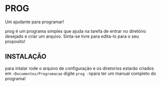# PROG
Um ajudante para programar!

prog é um programa simples que ajuda na tarefa de entrar no diretório desejado e criar um arquivo.
Sinta-se livre para edita-lo para o seu proposito!

## INSTALAÇÃO

para intalar rode o arquivo de configuração e os diretorios estarão criados em `~Documentos/Programacao`
digite `prog -h`para ter um manual completo do programa!
